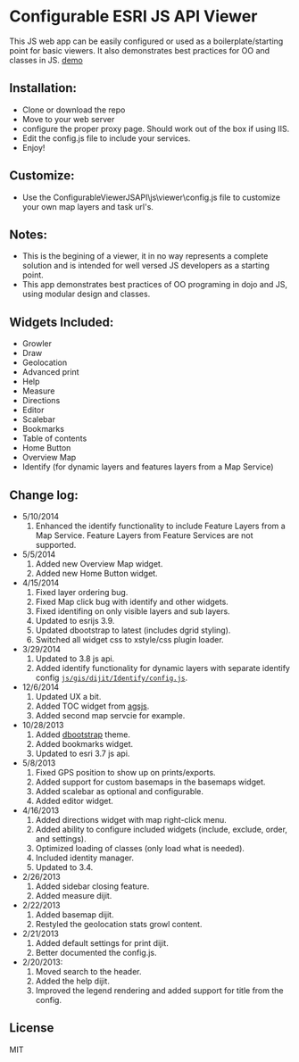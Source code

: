 # Configurable ESRI JS API Viewer

This JS web app can be easily configured or used as a boilerplate/starting point for basic viewers. It also demonstrates best practices for OO and classes in JS. [demo](http://davidspriggs.github.io/ConfigurableViewerJSAPI/viewer/)

## Installation:
* Clone or download the repo
* Move to your web server
* configure the proper proxy page. Should work out of the box if using IIS.
* Edit the config.js file to include your services.
* Enjoy!

## Customize:
* Use the ConfigurableViewerJSAPI\js\viewer\config.js file to customize your own map layers and task url's.

## Notes:
* This is the begining of a viewer, it in no way represents a complete solution and is intended for well versed JS developers as a starting point.
* This app demonstrates best practices of OO programing in dojo and JS, using modular design and classes.

## Widgets Included:
* Growler
* Draw
* Geolocation
* Advanced print
* Help
* Measure
* Directions
* Editor
* Scalebar
* Bookmarks
* Table of contents
* Home Button
* Overview Map
* Identify (for dynamic layers and features layers from a Map Service)

## Change log:
* 5/10/2014
	1. Enhanced the identify functionality to include Feature Layers from a Map Service. Feature Layers from Feature Services are not supported.
* 5/5/2014
	1. Added new Overview Map widget.
	2. Added new Home Button widget.
* 4/15/2014
	1. Fixed layer ordering bug.
	2. Fixed Map click bug with identify and other widgets.
	3. Fixed identifing on only visible layers and sub layers.
	4. Updated to esrijs 3.9.
	5. Updated dbootstrap to latest (includes dgrid styling).
	6. Switched all widget css to xstyle/css plugin loader.
* 3/29/2014
	1. Updated to 3.8 js api.
	2. Added identify functionality for dynamic layers with separate identify config [`js/gis/dijit/Identify/config.js`](https://github.com/DavidSpriggs/ConfigurableViewerJSAPI/blob/master/viewer/js/gis/dijit/Identify/config.js).
* 12/6/2014
	1. Updated UX a bit.
	2. Added TOC widget from [agsjs](http://gmaps-utility-gis.googlecode.com/svn/tags/agsjs/latest/docs/toc/reference.html).
	3. Added second map servcie for example.
* 10/28/2013
	1. Added [dbootstrap](https://github.com/thesociable/dbootstrap) theme.
	2. Added bookmarks widget.
	3. Updated to esri 3.7 js api.
* 5/8/2013
	1. Fixed GPS position to show up on prints/exports.
	2. Added support for custom basemaps in the basemaps widget.
	3. Added scalebar as optional and configurable.
	4. Added editor widget.
* 4/16/2013
	1. Added directions widget with map right-click menu.
	2. Added ability to configure included widgets (include, exclude, order, and settings).
	3. Optimized loading of classes (only load what is needed).
	4. Included identity manager.
	5. Updated to 3.4.
* 2/26/2013
	1. Added sidebar closing feature.
	2. Added measure dijit.
* 2/22/2013
	1. Added basemap dijit.
	2. Restyled the geolocation stats growl content.
* 2/21/2013
	1. Added default settings for print dijit.
	2. Better documented the config.js.
* 2/20/2013:
    1. Moved search to the header.
    2. Added the help dijit.
    3. Improved the legend rendering and added support for title from the config.

## License

MIT
